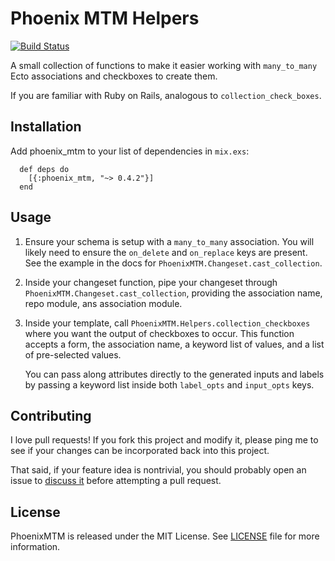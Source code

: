 # Phoenix MTM Helpers
[![Build Status](https://travis-ci.org/adam12/phoenix_mtm.svg?branch=master)](https://travis-ci.org/adam12/phoenix_mtm)

A small collection of functions to make it easier working with `many_to_many` Ecto
associations and checkboxes to create them.

If you are familiar with Ruby on Rails, analogous to `collection_check_boxes`.

## Installation

Add phoenix_mtm to your list of dependencies in `mix.exs`:

      def deps do
        [{:phoenix_mtm, "~> 0.4.2"}]
      end

## Usage

1. Ensure your schema is setup with a `many_to_many` association. You will likely
   need to ensure the `on_delete` and `on_replace` keys are present. See the example
   in the docs for `PhoenixMTM.Changeset.cast_collection`.

2. Inside your changeset function, pipe your changeset through `PhoenixMTM.Changeset.cast_collection`,
   providing the association name, repo module, ans association module.

3. Inside your template, call `PhoenixMTM.Helpers.collection_checkboxes` where
   you want the output of checkboxes to occur. This function accepts a form,
   the association name, a keyword list of values, and a list of pre-selected values.

   You can pass along attributes directly to the generated inputs and labels by
   passing a keyword list inside both `label_opts` and `input_opts` keys.

## Contributing

I love pull requests! If you fork this project and modify it, please ping me to see
if your changes can be incorporated back into this project.

That said, if your feature idea is nontrivial, you should probably open an issue to
[discuss it](http://www.igvita.com/2011/12/19/dont-push-your-pull-requests/)
before attempting a pull request.

## License

PhoenixMTM is released under the MIT License. See [LICENSE](LICENSE.md) file for
more information.
